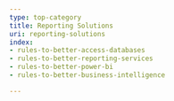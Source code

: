 ```yaml
---
type: top-category
title: Reporting Solutions
uri: reporting-solutions
index:
- rules-to-better-access-databases
- rules-to-better-reporting-services
- rules-to-better-power-bi
- rules-to-better-business-intelligence

---
```



